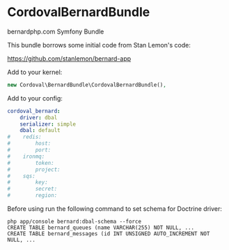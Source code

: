 CordovalBernardBundle
=====================

bernardphp.com Symfony Bundle

This bundle borrows some initial code from Stan Lemon's code:

https://github.com/stanlemon/bernard-app

Add to your kernel:

```php
new Cordoval\BernardBundle\CordovalBernardBundle(),
```

Add to your config:

```yml
cordoval_bernard:
    driver: dbal
    serializer: simple
    dbal: default
#    redis:
#        host:
#        port:
#    ironmq:
#        token:
#        project:
#    sqs:
#        key:
#        secret:
#        region:
```

Before using run the following command to set schema for Doctrine driver:

```
php app/console bernard:dbal-schema --force
CREATE TABLE bernard_queues (name VARCHAR(255) NOT NULL, ...
CREATE TABLE bernard_messages (id INT UNSIGNED AUTO_INCREMENT NOT NULL, ...
```
